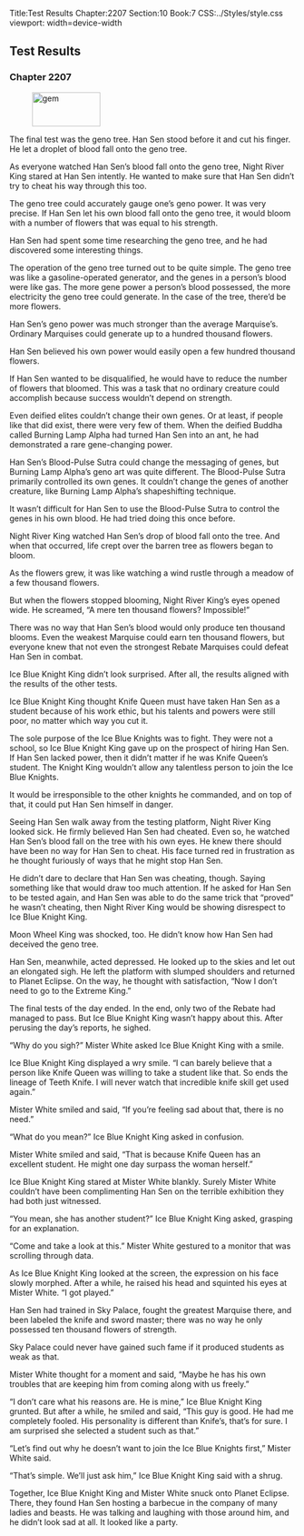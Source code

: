 Title:Test Results 
Chapter:2207 
Section:10 
Book:7 
CSS:../Styles/style.css 
viewport: width=device-width
  
## Test Results
### Chapter 2207
  
<figure>
	<img src="../Images/gem.gif" alt="gem" id="gem" width="120" height="60" />
</figure>
  

  
The final test was the geno tree. Han Sen stood before it and cut his finger. He let a droplet of blood fall onto the geno tree.

As everyone watched Han Sen’s blood fall onto the geno tree, Night River King stared at Han Sen intently. He wanted to make sure that Han Sen didn’t try to cheat his way through this too.

The geno tree could accurately gauge one’s geno power. It was very precise. If Han Sen let his own blood fall onto the geno tree, it would bloom with a number of flowers that was equal to his strength.

Han Sen had spent some time researching the geno tree, and he had discovered some interesting things.

The operation of the geno tree turned out to be quite simple. The geno tree was like a gasoline-operated generator, and the genes in a person’s blood were like gas. The more gene power a person’s blood possessed, the more electricity the geno tree could generate. In the case of the tree, there’d be more flowers.

Han Sen’s geno power was much stronger than the average Marquise’s. Ordinary Marquises could generate up to a hundred thousand flowers.

Han Sen believed his own power would easily open a few hundred thousand flowers.

If Han Sen wanted to be disqualified, he would have to reduce the number of flowers that bloomed. This was a task that no ordinary creature could accomplish because success wouldn’t depend on strength.

Even deified elites couldn’t change their own genes. Or at least, if people like that did exist, there were very few of them. When the deified Buddha called Burning Lamp Alpha had turned Han Sen into an ant, he had demonstrated a rare gene-changing power.

Han Sen’s Blood-Pulse Sutra could change the messaging of genes, but Burning Lamp Alpha’s geno art was quite different. The Blood-Pulse Sutra primarily controlled its own genes. It couldn’t change the genes of another creature, like Burning Lamp Alpha’s shapeshifting technique.

It wasn’t difficult for Han Sen to use the Blood-Pulse Sutra to control the genes in his own blood. He had tried doing this once before.

Night River King watched Han Sen’s drop of blood fall onto the tree. And when that occurred, life crept over the barren tree as flowers began to bloom.

As the flowers grew, it was like watching a wind rustle through a meadow of a few thousand flowers.

But when the flowers stopped blooming, Night River King’s eyes opened wide. He screamed, “A mere ten thousand flowers? Impossible!”

There was no way that Han Sen’s blood would only produce ten thousand blooms. Even the weakest Marquise could earn ten thousand flowers, but everyone knew that not even the strongest Rebate Marquises could defeat Han Sen in combat.

Ice Blue Knight King didn’t look surprised. After all, the results aligned with the results of the other tests.

Ice Blue Knight King thought Knife Queen must have taken Han Sen as a student because of his work ethic, but his talents and powers were still poor, no matter which way you cut it.

The sole purpose of the Ice Blue Knights was to fight. They were not a school, so Ice Blue Knight King gave up on the prospect of hiring Han Sen. If Han Sen lacked power, then it didn’t matter if he was Knife Queen’s student. The Knight King wouldn’t allow any talentless person to join the Ice Blue Knights.

It would be irresponsible to the other knights he commanded, and on top of that, it could put Han Sen himself in danger.

Seeing Han Sen walk away from the testing platform, Night River King looked sick. He firmly believed Han Sen had cheated. Even so, he watched Han Sen’s blood fall on the tree with his own eyes. He knew there should have been no way for Han Sen to cheat. His face turned red in frustration as he thought furiously of ways that he might stop Han Sen.

He didn’t dare to declare that Han Sen was cheating, though. Saying something like that would draw too much attention. If he asked for Han Sen to be tested again, and Han Sen was able to do the same trick that “proved” he wasn’t cheating, then Night River King would be showing disrespect to Ice Blue Knight King.

Moon Wheel King was shocked, too. He didn’t know how Han Sen had deceived the geno tree.

Han Sen, meanwhile, acted depressed. He looked up to the skies and let out an elongated sigh. He left the platform with slumped shoulders and returned to Planet Eclipse. On the way, he thought with satisfaction, “Now I don’t need to go to the Extreme King.”

The final tests of the day ended. In the end, only two of the Rebate had managed to pass. But Ice Blue Knight King wasn’t happy about this. After perusing the day’s reports, he sighed.

“Why do you sigh?” Mister White asked Ice Blue Knight King with a smile.

Ice Blue Knight King displayed a wry smile. “I can barely believe that a person like Knife Queen was willing to take a student like that. So ends the lineage of Teeth Knife. I will never watch that incredible knife skill get used again.”

Mister White smiled and said, “If you’re feeling sad about that, there is no need.”

“What do you mean?” Ice Blue Knight King asked in confusion.

Mister White smiled and said, “That is because Knife Queen has an excellent student. He might one day surpass the woman herself.”

Ice Blue Knight King stared at Mister White blankly. Surely Mister White couldn’t have been complimenting Han Sen on the terrible exhibition they had both just witnessed.

“You mean, she has another student?” Ice Blue Knight King asked, grasping for an explanation.

“Come and take a look at this.” Mister White gestured to a monitor that was scrolling through data.

As Ice Blue Knight King looked at the screen, the expression on his face slowly morphed. After a while, he raised his head and squinted his eyes at Mister White. “I got played.”

Han Sen had trained in Sky Palace, fought the greatest Marquise there, and been labeled the knife and sword master; there was no way he only possessed ten thousand flowers of strength.

Sky Palace could never have gained such fame if it produced students as weak as that.

Mister White thought for a moment and said, “Maybe he has his own troubles that are keeping him from coming along with us freely.”

“I don’t care what his reasons are. He is mine,” Ice Blue Knight King grunted. But after a while, he smiled and said, “This guy is good. He had me completely fooled. His personality is different than Knife’s, that’s for sure. I am surprised she selected a student such as that.”

“Let’s find out why he doesn’t want to join the Ice Blue Knights first,” Mister White said.

“That’s simple. We’ll just ask him,” Ice Blue Knight King said with a shrug.

Together, Ice Blue Knight King and Mister White snuck onto Planet Eclipse. There, they found Han Sen hosting a barbecue in the company of many ladies and beasts. He was talking and laughing with those around him, and he didn’t look sad at all. It looked like a party.